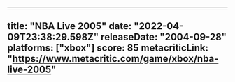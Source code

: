 
---
title: "NBA Live 2005"
date: "2022-04-09T23:38:29.598Z"
releaseDate: "2004-09-28"
platforms: ["xbox"]
score: 85
metacriticLink: "https://www.metacritic.com/game/xbox/nba-live-2005"
---
